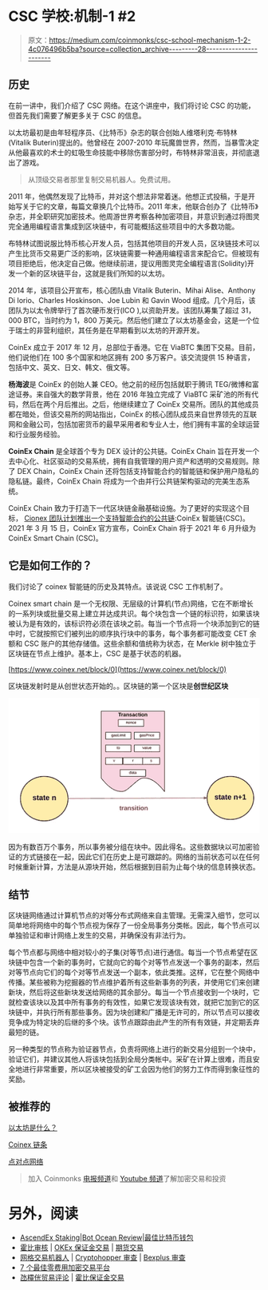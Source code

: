 # CSC 学校:机制-1 #2

> 原文：<https://medium.com/coinmonks/csc-school-mechanism-1-2-4c076496b5ba?source=collection_archive---------28----------------------->

## 历史

在前一讲中，我们介绍了 CSC 网络。在这个讲座中，我们将讨论 CSC 的功能，但首先我们需要了解更多关于 CSC 的信息。

以太坊最初是由年轻程序员、《比特币》杂志的联合创始人维塔利克·布特林(Vitalik Buterin)提出的。他曾经在 2007-2010 年玩魔兽世界，然而，当暴雪决定从他最喜欢的术士的虹吸生命技能中移除伤害部分时，布特林非常沮丧，并彻底退出了游戏。

> 从顶级交易者那里复制交易机器人。免费试用。

2011 年，他偶然发现了比特币，并对这个想法非常着迷。他想正式投稿，于是开始写关于它的文章，每篇文章换几个比特币。2011 年末，他联合创办了《比特币》杂志，并全职研究加密技术。他周游世界考察各种加密项目，并意识到通过将图灵完全通用编程语言集成到区块链中，有可能概括这些项目中的大多数功能。

布特林试图说服比特币核心开发人员，包括其他项目的开发人员，区块链技术可以产生比货币交易更广泛的影响，区块链需要一种通用编程语言来配合它。但被现有项目拒绝后，他决定自己做。他继续前进，提议用图灵完全编程语言(Solidity)开发一个新的区块链平台，这就是我们所知的以太坊。

2014 年，该项目公开宣布，核心团队由 Vitalik Buterin、Mihai Alise、Anthony Di Iorio、Charles Hoskinson、Joe Lubin 和 Gavin Wood 组成。几个月后，该团队为以太令牌举行了首次硬币发行(ICO ),以资助开发。该团队筹集了超过 31，000 BTC，当时约为 1，800 万美元。然后他们建立了以太坊基金会，这是一个位于瑞士的非营利组织，其任务是在早期看到以太坊的开源开发。

CoinEx 成立于 2017 年 12 月，总部位于香港。它在 ViaBTC 集团下交易。目前，他们说他们在 100 多个国家和地区拥有 200 多万客户。该交流提供 15 种语言，包括中文、英文、日文、韩文、俄文等。

**杨海波**是 CoinEx 的创始人兼 CEO。他之前的经历包括就职于腾讯 TEG/微博和富途证券。来自强大的数学背景，他在 2016 年独立完成了 ViaBTC 采矿池的所有代码，然后在两个月后推出。之后，他继续建立了 CoinEx 交易所。团队的其他成员都在暗处，但该交易所的网站指出，CoinEx 的核心团队成员来自世界领先的互联网和金融公司，包括加密货币的最早采用者和专业人士，他们拥有丰富的全球运营和行业服务经验。

**CoinEx Chain** 是全球首个专为 DEX 设计的公共链。CoinEx Chain 旨在开发一个去中心化、社区驱动的交易系统，拥有自我管理的用户资产和透明的交易规则。除了 DEX Chain，CoinEx Chain 还将包括支持智能合约的智能链和保护用户隐私的隐私链。最终，CoinEx Chain 将成为一个由并行公共链架构驱动的完美生态系统。

CoinEx Chain 致力于打造下一代区块链金融基础设施。为了更好的实现这个目标， [Cionex 团队计划推出一个支持智能合约的公共链](https://coinexsmartchain.medium.com/announcement-on-the-upgrade-of-coinex-chain-to-coinex-smart-chain-7aa889535e1c):CoinEx 智能链(CSC)。2021 年 3 月 15 日，CoinEx 官方宣布，CoinEx Chain 将于 2021 年 6 月升级为 CoinEx Smart Chain (CSC)。

## 它是如何工作的？

我们讨论了 coinex 智能链的历史及其特点。该说说 CSC 工作机制了。

Coinex smart chain 是一个无权限、无层级的计算机(节点)网络，它在不断增长的一系列块或批量交易上建立并达成共识。每个块包含一个链的标识符，如果该块被认为是有效的，该标识符必须在该块之前。每当一个节点将一个块添加到它的链中时，它就按照它们被列出的顺序执行块中的事务，每个事务都可能改变 CET 余额和 CSC 账户的其他存储值。这些余额和值统称为状态，在 Merkle 树中独立于区块链在节点上维护。基本上，CSC 是基于状态的机器。

[https://www.coinex.net/block/0](https://www.coinex.net/block/0)

区块链发射时是从创世状态开始的。。区块链的第一个区块是**创世纪区块**

![](img/38090de1c994cbc8a22df2ae6da59bd5.png)

因为有数百万个事务，所以事务被分组在块中。因此得名。这些数据块以可加密验证的方式链接在一起，因此它们在历史上是可跟踪的。网络的当前状态可以在任何时候重新计算，方法是从源块开始，然后根据到目前为止每个块的信息转换状态。

## 结节

区块链网络通过计算机节点的对等分布式网络来自主管理。无需深入细节，您可以简单地将网络中的每个节点视为保存了一份全局事务分类帐。因此，每个节点可以单独验证和审计网络上发生的交易，并确保没有非法行为。

每个节点都与网络中相对较小的子集(对等节点)进行通信。每当一个节点希望在区块链中包含一个新的事务时，它就向它的每个对等节点发送一个事务的副本，然后对等节点向它们的每个对等节点发送一个副本，依此类推。这样，它在整个网络中传播。某些被称为挖掘器的节点维护着所有这些新事务的列表，并使用它们来创建新块，然后将这些新块发送给网络的其余部分。每当一个节点接收到一个块时，它就检查该块以及其中所有事务的有效性，如果它发现该块有效，就把它加到它的区块链中，并执行所有那些事务。因为块创建和广播是无许可的，所以节点可以接收竞争成为特定块的后继的多个块。该节点跟踪由此产生的所有有效链，并定期丢弃最短的链。

另一种类型的节点称为验证器节点，负责将网络上进行的新交易分组到一个块中，验证它们，并建议其他人将该块包括到全局分类帐中。采矿在计算上很难，而且安全地进行非常重要，所以区块被接受的矿工会因为他们的努力工作而得到象征性的奖励。

## 被推荐的

[以太坊是什么？](https://ethereum.org/en/what-is-ethereum/)

[Coinex 链条](https://www.google.com/url?sa=t&rct=j&q=&esrc=s&source=web&cd=&cad=rja&uact=8&ved=2ahUKEwjcufCC9pf8AhXM-aQKHXTKD_kQFnoECBkQAQ&url=https%3A%2F%2Fwww.coinex.com%2Ftoken&usg=AOvVaw0x3b5LzbrkHOH7qosqFZEg)

[点对点网络](https://en.wikipedia.org/wiki/Peer-to-peer)

> 加入 Coinmonks [电报频道](https://t.me/coincodecap)和 [Youtube 频道](https://www.youtube.com/c/coinmonks/videos)了解加密交易和投资

# 另外，阅读

*   [AscendEx Staking](https://coincodecap.com/ascendex-staking)|[Bot Ocean Review](https://coincodecap.com/bot-ocean-review)|[最佳比特币钱包](https://coincodecap.com/bitcoin-wallets-india)
*   [霍比审核](https://coincodecap.com/huobi-review) | [OKEx 保证金交易](https://coincodecap.com/okex-margin-trading) | [期货交易](https://coincodecap.com/futures-trading)
*   [网格交易机器人](https://coincodecap.com/grid-trading) | [Cryptohopper 审查](/coinmonks/cryptohopper-review-a388ff5bae88) | [Bexplus 审查](https://coincodecap.com/bexplus-review)
*   [7 个最佳零费用加密交易平台](https://coincodecap.com/zero-fee-crypto-exchanges)
*   [氹欞侊贸易评论](https://coincodecap.com/anny-trade-review) | [霍比保证金交易](/coinmonks/huobi-margin-trading-b3b06cdc1519)